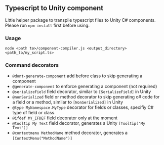 ## Typescript to Unity component

Little helper package to transpile typescript files to Unity C# components.  
Please run ``npm install`` first before using.

### Usage
``node <path to>/component-compiler.js <output_directory> <path_to/my_script.ts>``


### Command decorators
- ``@dont-generate-component`` add before class to skip generating a component
- ``@generate-component`` to enforce generating a component (not required)
- ``@serializeField`` field decorator, similar to ``[SerializeField]`` in Unity
- ``@nonSerialized`` field or method decorator to skip generating c# code for a field or a method, similar to ``[NonSerialized]`` in Unity
- ``@type MyNamespace.MyType`` decorator for fields or classes, specifiy C# type of field or class
- ``@ifdef MY_IFDEF`` field decorator only at the moment
- ``@tooltip My Text`` field decorator, generates a Unity `[Tooltip("My Text")]`
- ``@contextmenu MethodName`` method decorator, generates a `[ContextMenu("MethodName")]`